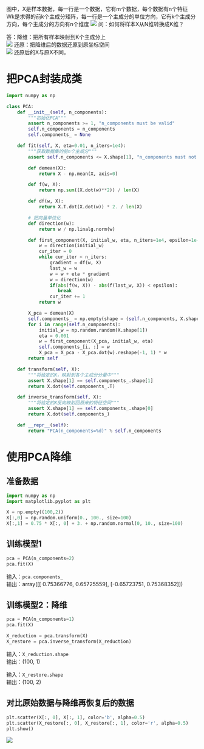 图中，X是样本数据，每一行是一个数据，它有m个数据，每个数据有n个特征  
Wk是求得的前k个主成分矩阵，每一行是一个主成分的单位方向，它有k个主成分方向，每个主成分的方向有n个维度
![](http://windmissing.github.io/images/2019/106.png)
问：如何将样本X从N维转换成K维？

答：降维：把所有样本映射到K个主成分上  
![](http://windmissing.github.io/images/2019/107.png)
还原：把降维后的数据还原到原坐标空间  
![](http://windmissing.github.io/images/2019/108.png)
还原后的X与原X不同。

# 把PCA封装成类

```python
import numpy as np

class PCA:
    def __init__(self, n_components):
        """初始化PCA"""
        assert n_components >= 1, "n_components must be valid"
        self.n_components = n_components
        self.components_ = None

    def fit(self, X, eta=0.01, n_iters=1e4):
        """获取数据集的前n个主成分"""
        assert self.n_components <= X.shape[1], "n_components must not be greater than the feature number of X"

        def demean(X):
            return X - np.mean(X, axis=0)

        def f(w, X):
            return np.sum((X.dot(w)**2)) / len(X)

        def df(w, X):
            return X.T.dot(X.dot(w)) * 2. / len(X)

        # 把向量单位化
        def direction(w):
            return w / np.linalg.norm(w)

        def first_component(X, initial_w, eta, n_iters=1e4, epsilon=1e-8):
            w = direction(initial_w)
            cur_iter = 0
            while cur_iter < n_iters:
                gradient = df(w, X)
                last_w = w
                w = w + eta * gradient
                w = direction(w)
                if(abs(f(w, X)) - abs(f(last_w, X)) < epsilon):
                   break
                cur_iter += 1
            return w

        X_pca = demean(X)
        self.components_ = np.empty(shape = (self.n_components, X.shape[1]))
        for i in range(self.n_components):
            initial_w = np.random.random(X.shape[1])
            eta = 0.001
            w = first_component(X_pca, initial_w, eta)
            self.components_[i, :] = w
            X_pca = X_pca - X_pca.dot(w).reshape(-1, 1) * w
        return self

    def transform(self, X):
        """将给定的X，映射到各个主成分分量中"""
        assert X.shape[1] == self.components_.shape[1]
        return X.dot(self.components_.T)

    def inverse_transform(self, X):
        """将给定的X反向映射回原来的特征空间"""
        assert X.shape[1] == self.components_.shape[0]
        return X.dot(self.components_)

    def __repr__(self):
        return "PCA(n_components=%d)" % self.n_components
```

# 使用PCA降维

## 准备数据

```python
import numpy as np
import matplotlib.pyplot as plt

X = np.empty((100,2))
X[:,0] = np.random.uniform(0., 100., size=100)
X[:,1] = 0.75 * X[:, 0] + 3. + np.random.normal(0, 10., size=100)
```

## 训练模型1

```python
pca = PCA(n_components=2)
pca.fit(X)
```

输入：`pca.components_`   
输出：array([[ 0.75366776,  0.65725559], [-0.65723751,  0.75368352]])

## 训练模型2：降维

```python
pca = PCA(n_components=1)
pca.fit(X)

X_reduction = pca.transform(X)
X_restore = pca.inverse_transform(X_reduction)
```

输入：`X_reduction.shape`  
输出：(100, 1)  

输入：`X_restore.shape`  
输出：(100, 2)  

## 对比原始数据与降维再恢复后的数据

```python
plt.scatter(X[:, 0], X[:, 1], color='b', alpha=0.5)
plt.scatter(X_restore[:, 0], X_restore[:, 1], color='r', alpha=0.5)
plt.show()
```

![](http://windmissing.github.io/images/2019/111.png)
